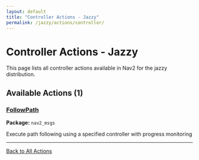 ```yaml
---
layout: default
title: "Controller Actions - Jazzy"
permalink: /jazzy/actions/controller/
---
```


# Controller Actions - Jazzy

This page lists all controller actions available in Nav2 for the jazzy distribution.

## Available Actions (1)


### [FollowPath](/actions/jazzy/followpath.html)

**Package:** `nav2_msgs`

Execute path following using a specified controller with progress monitoring

---


[Back to All Actions](/jazzy/actions/index.html)
